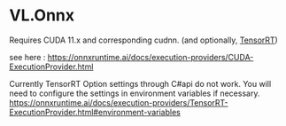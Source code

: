 # VL.Onnx

Requires CUDA 11.x and corresponding cudnn.
(and optionally, [TensorRT](https://onnxruntime.ai/docs/execution-providers/TensorRT-ExecutionProvider.html))

see here : https://onnxruntime.ai/docs/execution-providers/CUDA-ExecutionProvider.html

Currently TensorRT Option settings through C#api do not work. You will need to configure the settings in environment variables if necessary.
https://onnxruntime.ai/docs/execution-providers/TensorRT-ExecutionProvider.html#environment-variables